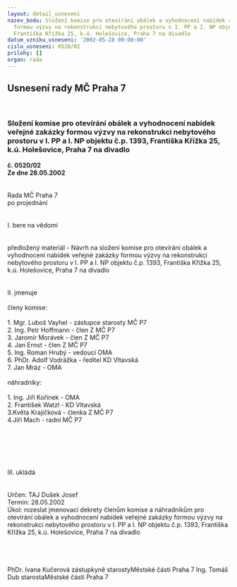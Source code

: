 ```yaml
---
layout: detail_usneseni
nazev_bodu: Složení komise pro otevírání obálek a vyhodnocení nabídek veřejné zakázky
  formou výzvy na rekonstrukci nebytového prostoru v I. PP a I. NP objektu č.p. 1393,
  Františka Křížka 25, k.ú. Holešovice, Praha 7 na divadlo
datum_vzniku_usneseni: '2002-05-28 00:00:00'
cislo_usneseni: 0520/02
prilohy: []
organ: rada
---
```

<div id="ucUsn_pList" class="usn">
	<span><h2>Usnesení rady MČ Praha 7 </h2>
<br></span><div class="standBody">
<span><h3>Složení komise pro otevírání obálek a vyhodnocení nabídek veřejné zakázky formou výzvy na rekonstrukci nebytového prostoru v I. PP a I. NP objektu č.p. 1393, Františka Křížka 25, k.ú. Holešovice, Praha 7 na divadlo</h3></span><div class="center">
		<strong>č. 0520/02</strong><br>
	</div>
<div class="center">
		<strong>Ze dne 28.05.2002</strong><br><br>
	</div>
<br>Rada MČ Praha 7<br>po projednání<br><br><br>I.	bere na vědomí<br><br> <br>předložený materiál - Návrh na složení komise pro otevírání obálek a vyhodnocení nabídek veřejné zakázky formou výzvy na rekonstrukci nebytového prostoru v I. PP a I. NP objektu č.p. 1393, Františka Křížka 25, k.ú. Holešovice, Praha 7 na divadlo<br><br><br>II.	jmenuje<br><br>členy komise:<br><br>1. Mgr. Luboš Vayhel - zástupce starosty MČ P7<br>2. Ing. Petr Hoffmann - člen Z MČ P7<br>3. Jaromír Morávek - člen Z MČ P7<br>4. Jan Ernst - člen Z MČ P7<br>5. Ing. Roman Hrubý - vedoucí OMA<br>6. PhDr. Adolf  Vodrážka - ředitel KD Vltavská<br>7. Jan Mráz - OMA<br><br>náhradníky:<br><br>1. Ing. Jiří Kořínek - OMA<br>2. František Watzl - KD Vltavská<br>3.Květa Krajíčková - členka Z MČ P7<br>4.Jiří Mach - radní MČ P7<br><br><br><br><br><br><br>III.	ukládá <br>				<br> <br>Určen:	TAJ Dušek Josef<br>Termín: 28.05.2002<br>Úkol:	rozeslat jmenovací dekrety členům komise a náhradníkům pro otevírání obálek a vyhodnocení nabídek veřejné zakázky formou výzvy na rekonstrukci nebytového prostoru v I. PP a I. NP objektu č.p. 1393, Františka Křížka 25, k.ú. Holešovice, Praha 7 na divadlo<br><br> <br> <br>	<br>PhDr. Ivana Kučerová zástupkyně starostyMěstské části Praha 7	Ing. Tomáš Dub starostaMěstské části Praha 7<br>	<br><br>
</div>
</div>